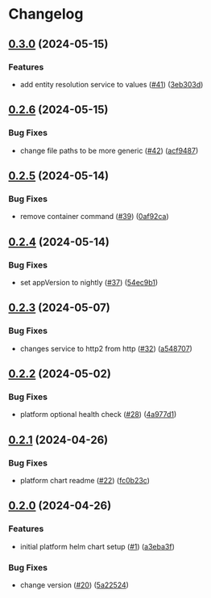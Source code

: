 # Changelog

## [0.3.0](https://github.com/opentdf/charts/compare/platform-0.2.6...platform-v0.3.0) (2024-05-15)


### Features

* add entity resolution service to values ([#41](https://github.com/opentdf/charts/issues/41)) ([3eb303d](https://github.com/opentdf/charts/commit/3eb303d2a9e372ac835679e56b393f5c8ff0bf6b))

## [0.2.6](https://github.com/opentdf/charts/compare/platform-0.2.5...platform-v0.2.6) (2024-05-15)


### Bug Fixes

* change file paths to be more generic ([#42](https://github.com/opentdf/charts/issues/42)) ([acf9487](https://github.com/opentdf/charts/commit/acf94873ca44daaf3b94917ef0a9babc65e45418))

## [0.2.5](https://github.com/opentdf/charts/compare/platform-0.2.4...platform-v0.2.5) (2024-05-14)


### Bug Fixes

* remove container command ([#39](https://github.com/opentdf/charts/issues/39)) ([0af92ca](https://github.com/opentdf/charts/commit/0af92cab269b7770092c1b9f1e68e629d2cb2d48))

## [0.2.4](https://github.com/opentdf/charts/compare/platform-0.2.3...platform-v0.2.4) (2024-05-14)


### Bug Fixes

* set appVersion to nightly ([#37](https://github.com/opentdf/charts/issues/37)) ([54ec9b1](https://github.com/opentdf/charts/commit/54ec9b1faf4c3f4627b8cb94381dde2fa41df245))

## [0.2.3](https://github.com/opentdf/charts/compare/platform-0.2.2...platform-v0.2.3) (2024-05-07)


### Bug Fixes

* changes service to http2 from http ([#32](https://github.com/opentdf/charts/issues/32)) ([a548707](https://github.com/opentdf/charts/commit/a548707c04ef2a62803713bb3d8d3e810f37b690))

## [0.2.2](https://github.com/opentdf/charts/compare/platform-0.2.1...platform-v0.2.2) (2024-05-02)


### Bug Fixes

* platform optional health check ([#28](https://github.com/opentdf/charts/issues/28)) ([4a977d1](https://github.com/opentdf/charts/commit/4a977d1577b02056e63e68809c8580dc57a01a89))

## [0.2.1](https://github.com/opentdf/charts/compare/platform-0.2.0...platform-v0.2.1) (2024-04-26)


### Bug Fixes

* platform chart readme ([#22](https://github.com/opentdf/charts/issues/22)) ([fc0b23c](https://github.com/opentdf/charts/commit/fc0b23c0fd824900f6f96e39a87cf90e1e29f961))

## [0.2.0](https://github.com/opentdf/charts/compare/platform-v0.1.0...platform-v0.2.0) (2024-04-26)


### Features

* initial platform helm chart setup ([#1](https://github.com/opentdf/charts/issues/1)) ([a3eba3f](https://github.com/opentdf/charts/commit/a3eba3fa508a7d0c7b39aa0845c997bbefa3b608))


### Bug Fixes

* change version ([#20](https://github.com/opentdf/charts/issues/20)) ([5a22524](https://github.com/opentdf/charts/commit/5a225244624e577a3842566bc75abd6ec2034a48))
